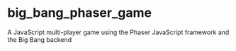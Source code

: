 big_bang_phaser_game
====================

A JavaScript multi-player game using the Phaser JavaScript framework and the Big Bang backend

